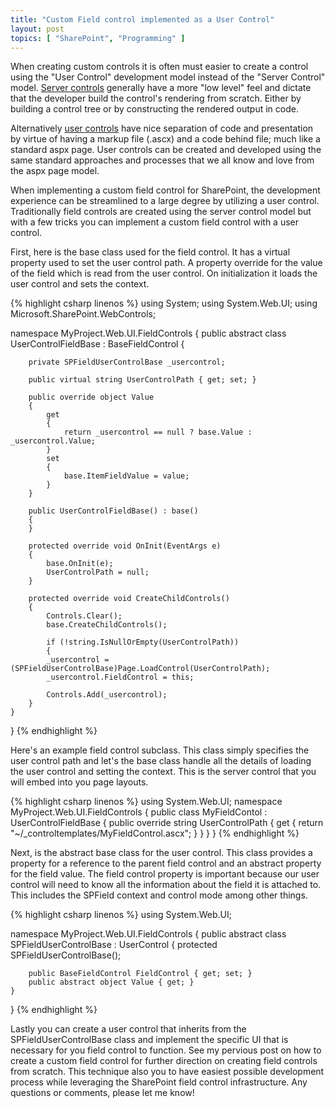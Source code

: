 ```yaml
---
title: "Custom Field control implemented as a User Control"
layout: post
topics: [ "SharePoint", "Programming" ]
---
```


When creating custom controls it is often must easier to create a control using the "User Control" development model instead of the "Server Control" model. [Server controls](http://msdn.microsoft.com/en-us/library/zt27tfhy.aspx) generally have a more "low level" feel and dictate that the developer build the control's rendering from scratch. Either by building a control tree or by constructing the rendered output in code.

Alternatively [user controls](http://msdn.microsoft.com/en-us/library/y6wb1a0e.aspx) have nice separation of code and presentation by virtue of having a markup file (.ascx) and a code behind file; much like a standard aspx page. User controls can be created and developed using the same standard approaches and processes that we all know and love from the aspx page model.

When implementing a custom field control for SharePoint, the development experience can be streamlined to a large degree by utilizing a user control. Traditionally field controls are created using the server control model but with a few tricks you can implement a custom field control with a user control.

First, here is the base class used for the field control. It has a virtual property used to set the user control path. A property override for the value of the field which is read from the user control. On initialization it loads the user control and sets the context.

{% highlight csharp linenos %}
using System;
using System.Web.UI;
using Microsoft.SharePoint.WebControls;

namespace MyProject.Web.UI.FieldControls
{
    public abstract class UserControlFieldBase : BaseFieldControl
    {

        private SPFieldUserControlBase _usercontrol;

        public virtual string UserControlPath { get; set; }

        public override object Value
        {
            get
            {
                return _usercontrol == null ? base.Value : _usercontrol.Value;
            }
            set
            {
                base.ItemFieldValue = value;
            }
        }

        public UserControlFieldBase() : base()
        {
        }

        protected override void OnInit(EventArgs e)
        {
            base.OnInit(e);
            UserControlPath = null;
        }

        protected override void CreateChildControls()
        {
            Controls.Clear();
            base.CreateChildControls();

            if (!string.IsNullOrEmpty(UserControlPath))
            {
            _usercontrol = (SPFieldUserControlBase)Page.LoadControl(UserControlPath);
            _usercontrol.FieldControl = this;

            Controls.Add(_usercontrol);
        }
    }
}
{% endhighlight %}

Here's an example field control subclass. This class simply specifies the user control path and let's the base class handle all the details of loading the user control and setting the context. This is the server control that you will embed into you page layouts.

{% highlight csharp linenos %}
using System.Web.UI;
namespace MyProject.Web.UI.FieldControls
{
    public class MyFieldContol : UserControlFieldBase
    {
        public override string UserControlPath
        {
            get
            {
            return "~/_controltemplates/MyFieldControl.ascx";
            }
        }
    }
}
{% endhighlight %}

Next, is the abstract base class for the user control. This class provides a property for a reference to the parent field control and an abstract property for the field value. The field control property is important because our user control will need to know all the information about the field it is attached to. This includes the SPField context and control mode among other things.

{% highlight csharp linenos %}
using System.Web.UI;

namespace MyProject.Web.UI.FieldControls
{
    public abstract class SPFieldUserControlBase : UserControl
    {
        protected SPFieldUserControlBase();

        public BaseFieldControl FieldControl { get; set; }
        public abstract object Value { get; }
    }
}
{% endhighlight %}

Lastly you can create a user control that inherits from the SPFieldUserControlBase class and implement the specific UI that is necessary for you field control to function. See my pervious post on how to create a custom field control for further direction on creating field controls from scratch.
This technique also you to have easiest possible development process while leveraging the SharePoint field control infrastructure. Any questions or comments, please let me know!
